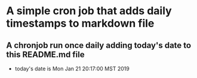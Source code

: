 A simple cron job that adds daily timestamps to markdown file
============================================================
## A chronjob run once daily adding today's date to this README.md file
* today's date is Mon Jan 21 20:17:00 MST 2019
